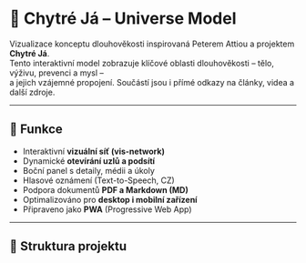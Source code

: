 # 🌌 Chytré Já – Universe Model

Vizualizace konceptu dlouhověkosti inspirovaná Peterem Attiou a projektem **Chytré Já**.  
Tento interaktivní model zobrazuje klíčové oblasti dlouhověkosti – tělo, výživu, prevenci a mysl –  
a jejich vzájemné propojení. Součástí jsou i přímé odkazy na články, videa a další zdroje.

---

## 🚀 Funkce
- Interaktivní **vizuální síť (vis-network)**  
- Dynamické **otevírání uzlů a podsítí**  
- Boční panel s detaily, médii a úkoly  
- Hlasové oznámení (Text-to-Speech, CZ)  
- Podpora dokumentů **PDF a Markdown (MD)**  
- Optimalizováno pro **desktop i mobilní zařízení**  
- Připraveno jako **PWA** (Progressive Web App)

---

## 🧩 Struktura projektu
